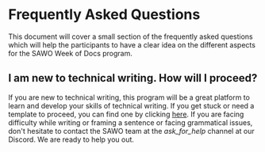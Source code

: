 # Frequently Asked Questions

This document will cover a small section of the frequently asked questions which will help the participants to have a clear idea on the different aspects for the SAWO Week of Docs program.

## I am new to technical writing. How will I proceed?

If you are new to technical writing, this program will be a great platform to learn and develop your skills of technical writing. If you get stuck or need a template to proceed, you can find one by clicking [here](https://github.com/Sawo-Community/Sawo-Docs/blob/main/Template-for-Guides/README.md). If you are facing difficulty while writing or framing a sentence or facing grammatical issues, don't hesitate to contact the SAWO team at the *ask_for_help* channel at our Discord. We are ready to help you out.

##
